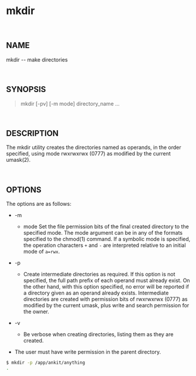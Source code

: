 # mkdir

<br>

## NAME

mkdir -- make directories

<br>

## SYNOPSIS

> mkdir [-pv] [-m mode] directory_name …

<br>

## DESCRIPTION

The mkdir utility creates the directories named as operands, in the order specified, using mode rwxrwxrwx (0777) as modified by the current umask(2).

<br>

## OPTIONS

The options are as follows:

* -m
  * mode Set the file permission bits of the final created directory to the specified mode.  The mode argument can be in any of the formats specified to the chmod(1) command. If a symbolic mode is specified, the operation characters `+` and `-` are interpreted relative to an initial mode of `a=rwx`.

* -p
  * Create intermediate directories as required.  If this option is not specified, the full path prefix of each operand must already exist.  On the other hand, with this option specified, no error will be reported if a directory given as an operand already exists.  Intermediate directories are created with permission bits of rwxrwxrwx (0777) as modified by the current umask, plus write and search permission for the owner.

* -v
  * Be verbose when creating directories, listing them as they are created.

* The user must have write permission in the parent directory.

```bash
$ mkdir -p /app/ankit/anything
.
```
